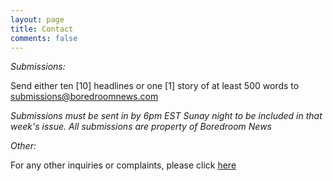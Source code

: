 ```yaml
---
layout: page
title: Contact
comments: false
---
```


*Submissions:*

Send either ten [10] headlines or one [1] story of at least 500 words to submissions@boredroomnews.com

_Submissions must be sent in by 6pm EST Sunay night to be included in that week's issue. All submissions are property of Boredroom News_

*Other:*

For any other inquiries or complaints, please click [here](https://www.boredroomnews.com/DNC)